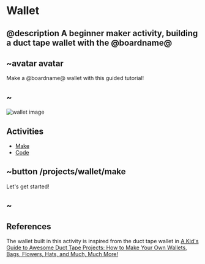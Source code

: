 # Wallet

## @description A beginner maker activity, building a duct tape wallet with the @boardname@  

## ~avatar avatar

Make a @boardname@ wallet with this guided tutorial!

## ~

![wallet image](/static/mb/projects/wallet/wallet.jpg)

## Activities

* [Make](/projects/wallet/make)  
* [Code](/projects/wallet/code)

## ~button /projects/wallet/make

Let's get started!

## ~

## References

The wallet built in this activity is inspired from the duct tape wallet in 
[A Kid's Guide to Awesome Duct Tape Projects: How to Make Your Own Wallets, Bags, Flowers, Hats, and Much, Much More!](https://www.amazon.com/gp/product/1629148016)